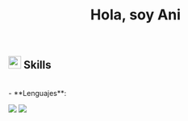 <h1 align="center"><b>Hola, soy Ani </b></h1>

<br>

## <img src="https://media2.giphy.com/media/QssGEmpkyEOhBCb7e1/giphy.gif?cid=ecf05e47a0n3gi1bfqntqmob8g9aid1oyj2wr3ds3mg700bl&rid=giphy.gif" width ="25"><b> Skills</b>
<br>

<div align="left">
- **Lenguajes**:
    <p align="left">
        <img src="https://skillicons.dev/icons?i=js" />
        <img src="https://skillicons.dev/icons?i=php" />
    </p>
<br>  
</div>

